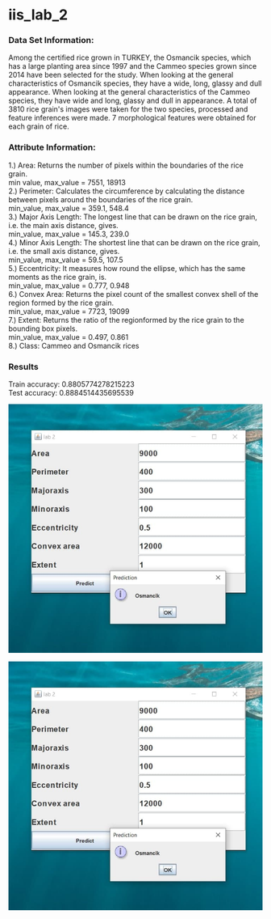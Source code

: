 # iis_lab_2
### Data Set Information:

Among the certified rice grown in TURKEY, the Osmancik species, which has a large planting area since 1997 and the Cammeo species grown since 2014 have been selected for the study. When looking at the general characteristics of Osmancik species, they have a wide, long, glassy and dull appearance. When looking at the general characteristics of the Cammeo species, they have wide and long, glassy and dull in appearance. A total of 3810 rice grain's images were taken for the two species, processed and feature inferences were made. 7 morphological features were obtained for each grain of rice.

### Attribute Information:

1.) Area: Returns the number of pixels within the boundaries of the rice grain.\
min value, max_value = 7551, 18913\
2.) Perimeter: Calculates the circumference by calculating the distance between pixels around the boundaries of the rice grain.\
min_value, max_value = 359.1, 548.4\
3.) Major Axis Length: The longest line that can be drawn on the rice grain, i.e. the main axis distance, gives.\
min_value, max_value = 145.3, 239.0\
4.) Minor Axis Length: The shortest line that can be drawn on the rice grain, i.e. the small axis distance, gives.\
min_value, max_value = 59.5, 107.5\
5.) Eccentricity: It measures how round the ellipse, which has the same moments as the rice grain, is.\
min_value, max_value = 0.777, 0.948\
6.) Convex Area: Returns the pixel count of the smallest convex shell of the region formed by the rice grain.\
min_value, max_value = 7723, 19099\
7.) Extent: Returns the ratio of the regionformed by the rice grain to the bounding box pixels.\
min_value, max_value = 0.497, 0.861\
8.) Class: Cammeo and Osmancik rices

### Results
Train accuracy: 0.8805774278215223\
Test accuracy: 0.8884514435695539

![](https://github.com/SemyonKhimich/iis_lab_2/blob/main/screenshot1.jpg?raw=true)

![](https://github.com/SemyonKhimich/iis_lab_2/blob/main/screenshot1.jpg?raw=true)
